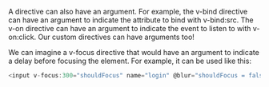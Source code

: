 A directive can also have an argument. For example, the v-bind directive can have an argument to
indicate the attribute to bind with v-bind:src. The v-on directive can have an argument to indicate
the event to listen to with v-on:click. Our custom directives can have arguments too!

We can imagine a v-focus directive that would have an argument to indicate a delay before
focusing the element. For example, it can be used like this:

```js
<input v-focus:300="shouldFocus" name="login" @blur="shouldFocus = false" />
```


